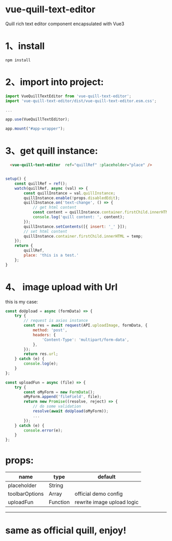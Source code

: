 # vue-quill-text-editor
Quill rich text editor component encapsulated with Vue3


# 1、install

    npm install

# 2、import into project:

```javascript
import VueQuillTextEditor from 'vue-quill-text-editor';
import 'vue-quill-text-editor/dist/vue-quill-text-editor.esm.css';

...

app.use(VueQuillTextEditor);

app.mount("#app-wrapper");

```
# 3、get quill instance:

```html
  <vue-quill-text-editor  ref="quillRef" :placeholder="place" />
```

```javascript

setup() {
    const quillRef = ref();
    watch(quillRef, async (val) => {
        const quillInstance = val.quillInstance;
        quillInstance.enable(!props.disabledEdit);
        quillInstance.on('text-change', () => {
            // get html content
            const content = quillInstance.container.firstChild.innerHTML;
            console.log('quill content: ', content);
        });
        quillInstance.setContents([{ insert: '_' }]);
        // set html content
        quillInstance.container.firstChild.innerHTML = temp;
    });
    return {
        quillRef,
        place: 'this is a test.'
    };
}

```

# 4、 image upload with Url 

this is my case: 

```javascript
const doUpload = async (formData) => {
    try {
        // request is axios instance
        const res = await request(API.uploadImage, formData, {
            method: 'post',
            headers: {
                'Content-Type': 'multipart/form-data',
            },
        });
        return res.url;
    } catch (e) {
        console.log(e);
    }
};

const uploadFun = async (file) => {
    try {
        const oMyForm = new FormData();
        oMyForm.append('fileField', file);
        return new Promise((resolve, reject) => {
            // do some validation
            resolve(await doUpload(oMyForm));
            ...
        });
    } catch (e) {
        console.error(e);
    }
};
```

# props:

|name|type|default|
|---|---|---|
|placeholder|String||
|toolbarOptions|Array|official demo config|
|uploadFun|Function| rewrite image upload logic
---


# same as official quill, enjoy!
